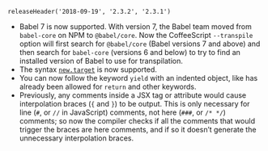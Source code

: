 ```
releaseHeader('2018-09-19', '2.3.2', '2.3.1')
```

*   Babel 7 is now supported. With version 7, the Babel team moved from `babel-core` on NPM to `@babel/core`. Now the CoffeeScript `--transpile` option will first search for `@babel/core` (Babel versions 7 and above) and then search for `babel-core` (versions 6 and below) to try to find an installed version of Babel to use for transpilation.
*   The syntax [`new.target`](https://developer.mozilla.org/en-US/docs/Web/JavaScript/Reference/Operators/new.target) is now supported.
*   You can now follow the keyword `yield` with an indented object, like has already been allowed for `return` and other keywords.
*   Previously, any comments inside a JSX tag or attribute would cause interpolation braces (`{` and `}`) to be output. This is only necessary for line (`#`, or `//` in JavaScript) comments, not here (`###`, or `/* */`) comments; so now the compiler checks if all the comments that would trigger the braces are here comments, and if so it doesn’t generate the unnecessary interpolation braces.
